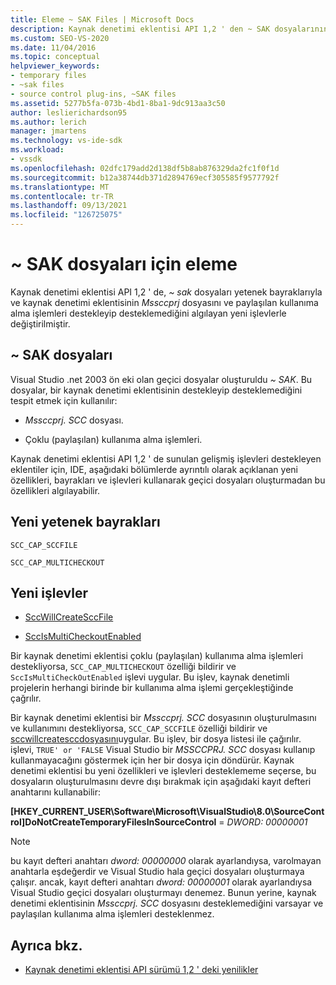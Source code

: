 ```yaml
---
title: Eleme ~ SAK Files | Microsoft Docs
description: Kaynak denetimi eklentisi API 1,2 ' den ~ SAK dosyalarının eleme ve bunların nasıl değiştirildiğini yetenek bayrakları ve yeni işlevlerle nasıl değiştirdikleri hakkında bilgi edinin.
ms.custom: SEO-VS-2020
ms.date: 11/04/2016
ms.topic: conceptual
helpviewer_keywords:
- temporary files
- ~sak files
- source control plug-ins, ~SAK files
ms.assetid: 5277b5fa-073b-4bd1-8ba1-9dc913aa3c50
author: leslierichardson95
ms.author: lerich
manager: jmartens
ms.technology: vs-ide-sdk
ms.workload:
- vssdk
ms.openlocfilehash: 02dfc179add2d138df5b8ab876329da2fc1f0f1d
ms.sourcegitcommit: b12a38744db371d2894769ecf305585f9577792f
ms.translationtype: MT
ms.contentlocale: tr-TR
ms.lasthandoff: 09/13/2021
ms.locfileid: "126725075"
---
```

# <a name="elimination-of-sak-files"></a>~ SAK dosyaları için eleme
Kaynak denetimi eklentisi API 1,2 ' de, *~ sak* dosyaları yetenek bayraklarıyla ve kaynak denetimi eklentisinin *Mssccprj* dosyasını ve paylaşılan kullanıma alma işlemleri destekleyip desteklemediğini algılayan yeni işlevlerle değiştirilmiştir.

## <a name="sak-files"></a>~ SAK dosyaları
Visual Studio .net 2003 ön eki olan geçici dosyalar oluşturuldu *~ SAK*. Bu dosyalar, bir kaynak denetimi eklentisinin destekleyip desteklemediğini tespit etmek için kullanılır:

- *Mssccprj. SCC* dosyası.

- Çoklu (paylaşılan) kullanıma alma işlemleri.

Kaynak denetimi eklentisi API 1,2 ' de sunulan gelişmiş işlevleri destekleyen eklentiler için, IDE, aşağıdaki bölümlerde ayrıntılı olarak açıklanan yeni özellikleri, bayrakları ve işlevleri kullanarak geçici dosyaları oluşturmadan bu özellikleri algılayabilir.

## <a name="new-capability-flags"></a>Yeni yetenek bayrakları
 `SCC_CAP_SCCFILE`

 `SCC_CAP_MULTICHECKOUT`

## <a name="new-functions"></a>Yeni işlevler
- [SccWillCreateSccFile](../../extensibility/sccwillcreatesccfile-function.md)

- [SccIsMultiCheckoutEnabled](../../extensibility/sccismulticheckoutenabled-function.md)

 Bir kaynak denetimi eklentisi çoklu (paylaşılan) kullanıma alma işlemleri destekliyorsa, `SCC_CAP_MULTICHECKOUT` özelliği bildirir ve `SccIsMultiCheckOutEnabled` işlevi uygular. Bu işlev, kaynak denetimli projelerin herhangi birinde bir kullanıma alma işlemi gerçekleştiğinde çağrılır.

 Bir kaynak denetimi eklentisi bir *Mssccprj. SCC* dosyasının oluşturulmasını ve kullanımını destekliyorsa, `SCC_CAP_SCCFILE` özelliği bildirir ve [sccwillcreatesccdosyasını](../../extensibility/sccwillcreatesccfile-function.md)uygular. Bu işlev, bir dosya listesi ile çağırılır. işlevi, `TRUE' or 'FALSE` Visual Studio bir *MSSCCPRJ. SCC* dosyası kullanıp kullanmayacağını göstermek için her bir dosya için döndürür. Kaynak denetimi eklentisi bu yeni özellikleri ve işlevleri desteklememe seçerse, bu dosyaların oluşturulmasını devre dışı bırakmak için aşağıdaki kayıt defteri anahtarını kullanabilir:

 **[HKEY_CURRENT_USER\Software\Microsoft\VisualStudio\8.0\SourceControl]DoNotCreateTemporaryFilesInSourceControl**  =  *DWORD: 00000001*

> [!NOTE]
> bu kayıt defteri anahtarı *dword: 00000000* olarak ayarlandıysa, varolmayan anahtarla eşdeğerdir ve Visual Studio hala geçici dosyaları oluşturmaya çalışır. ancak, kayıt defteri anahtarı *dword: 00000001* olarak ayarlandıysa Visual Studio geçici dosyaları oluşturmayı denemez. Bunun yerine, kaynak denetimi eklentisinin *Mssccprj. SCC* dosyasını desteklemediğini varsayar ve paylaşılan kullanıma alma işlemleri desteklenmez.

## <a name="see-also"></a>Ayrıca bkz.
- [Kaynak denetimi eklentisi API sürümü 1,2 ' deki yenilikler](../../extensibility/internals/what-s-new-in-the-source-control-plug-in-api-version-1-2.md)

